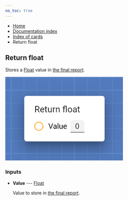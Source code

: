 ```yaml
---
no_toc: true
---
```


<ul class="breadcrumb">
    <li><a href="">Home</a></li>
    <li><a href="documentation">Documentation index</a></li>
    <li><a href="cards/">Index of cards</a></li>
    <li>Return float</li>
</ul>

## Return float

Stores a [Float](types/Float) value in [the final report](reports_screen).

!["Return float" card](assets/img/cards/returnFloat.png)


### Inputs


* **Value** --- [Float](types/Float)

  Value to store in [the final report](reports_screen).






